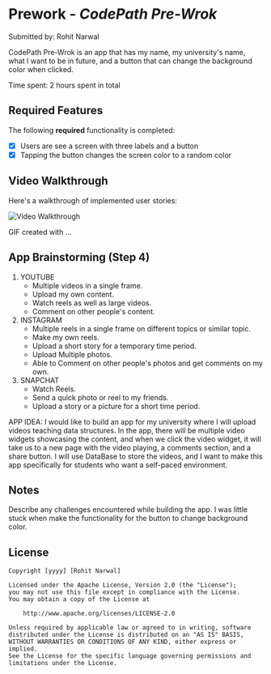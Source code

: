 # Prework - *CodePath Pre-Wrok*

Submitted by: Rohit Narwal

CodePath Pre-Wrok is an app that has my name, my university's name, what I want to be in future, and a button that can change the background color when clicked.

Time spent: 2 hours spent in total

## Required Features

The following **required** functionality is completed:

- [x] Users are see a screen with three labels and a button
- [x] Tapping the button changes the screen color to a random color
 
## Video Walkthrough

Here's a walkthrough of implemented user stories:

<img src='http://i.imgur.com/link/to/your/gif/file.gif' title='Video Walkthrough' width='' alt='Video Walkthrough' />

<!-- Replace this with whatever GIF tool you used! -->
GIF created with ...  
<!-- Recommended tools:
[Kap](https://getkap.co/) for macOS
[ScreenToGif](https://www.screentogif.com/) for Windows
[peek](https://github.com/phw/peek) for Linux. -->

## App Brainstorming (Step 4)
1. YOUTUBE
   - Multiple videos in a single frame.
   - Upload my own content.
   - Watch reels as well as large videos.
   - Comment on other people's content.
2. INSTAGRAM
   - Multiple reels in a single frame on different topics or similar topic.
   - Make my own reels.
   - Upload a short story for a temporary time period.
   - Upload Multiple photos.
   - Able to Comment on other people's photos and get comments on my own.
3. SNAPCHAT
   - Watch Reels.
   - Send a quick photo or reel to my friends.
   - Upload a story or a picture for a short time period.

APP IDEA:
I would like to build an app for my university where I will upload videos teaching data structures. In the app, there will be multiple video widgets showcasing the content, and when we click the video widget, it will take us to a new page with the video playing, a comments section, and a share button. I will use DataBase to store the videos, and I want to make this app specifically for students who want a self-paced environment.

## Notes

Describe any challenges encountered while building the app.
I was little stuck when make the functionality for the button to change background color.

## License

    Copyright [yyyy] [Rohit Narwal]

    Licensed under the Apache License, Version 2.0 (the "License");
    you may not use this file except in compliance with the License.
    You may obtain a copy of the License at

        http://www.apache.org/licenses/LICENSE-2.0

    Unless required by applicable law or agreed to in writing, software
    distributed under the License is distributed on an "AS IS" BASIS,
    WITHOUT WARRANTIES OR CONDITIONS OF ANY KIND, either express or implied.
    See the License for the specific language governing permissions and
    limitations under the License.
